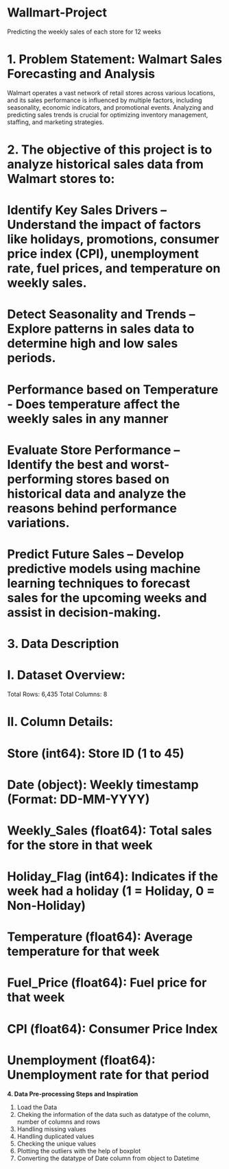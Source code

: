 # Wallmart-Project
Predicting the weekly sales of each store for 12 weeks

# 1. Problem Statement: Walmart Sales Forecasting and Analysis
Walmart operates a vast network of retail stores across various locations, and its sales performance is influenced by multiple factors, including seasonality, economic indicators, and promotional events. Analyzing and predicting sales trends is crucial for optimizing inventory management, staffing, and marketing strategies.

# 2. The objective of this project is to analyze historical sales data from Walmart stores to:
# Identify Key Sales Drivers – Understand the impact of factors like holidays, promotions, consumer price index (CPI), unemployment rate, fuel prices, and temperature on weekly sales.
# Detect Seasonality and Trends – Explore patterns in sales data to determine high and low sales periods.
# Performance based on Temperature - Does temperature affect the weekly sales in any manner
# Evaluate Store Performance – Identify the best and worst-performing stores based on historical data and analyze the reasons behind performance variations.
# Predict Future Sales – Develop predictive models using machine learning techniques to forecast sales for the upcoming weeks and assist in decision-making.

# 3. Data Description
# I. Dataset Overview:
Total Rows: 6,435
Total Columns: 8

# II. Column Details:
# Store (int64): Store ID (1 to 45)
# Date (object): Weekly timestamp (Format: DD-MM-YYYY)
# Weekly_Sales (float64): Total sales for the store in that week
# Holiday_Flag (int64): Indicates if the week had a holiday (1 = Holiday, 0 = Non-Holiday)
# Temperature (float64): Average temperature for that week
# Fuel_Price (float64): Fuel price for that week
# CPI (float64): Consumer Price Index
# Unemployment (float64): Unemployment rate for that period

**4. Data Pre-processing Steps and Inspiration**
1. Load the Data
2. Cheking the information of the data such as datatype of the column, number of columns and rows
3. Handling missing values
4. Handling duplicated values
5. Checking the unique values
6. Plotting the outliers with the help of boxplot
7. Converting the datatype of Date column from object to Datetime
